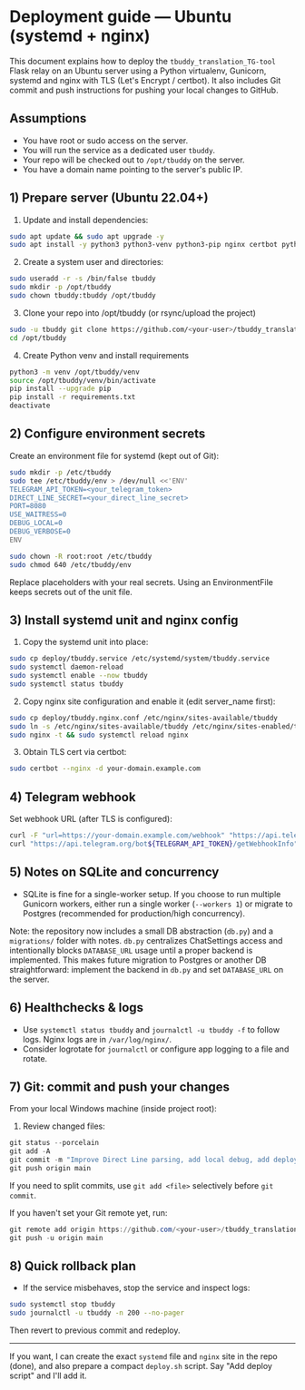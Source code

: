 # Deployment guide — Ubuntu (systemd + nginx)

This document explains how to deploy the `tbuddy_translation_TG-tool` Flask relay on an Ubuntu server using a Python virtualenv, Gunicorn, systemd and nginx with TLS (Let's Encrypt / certbot). It also includes Git commit and push instructions for pushing your local changes to GitHub.

## Assumptions
- You have root or sudo access on the server.
- You will run the service as a dedicated user `tbuddy`.
- Your repo will be checked out to `/opt/tbuddy` on the server.
- You have a domain name pointing to the server's public IP.

## 1) Prepare server (Ubuntu 22.04+)

1. Update and install dependencies:

```bash
sudo apt update && sudo apt upgrade -y
sudo apt install -y python3 python3-venv python3-pip nginx certbot python3-certbot-nginx build-essential
```

2. Create a system user and directories:

```bash
sudo useradd -r -s /bin/false tbuddy
sudo mkdir -p /opt/tbuddy
sudo chown tbuddy:tbuddy /opt/tbuddy
```

3. Clone your repo into /opt/tbuddy (or rsync/upload the project)

```bash
sudo -u tbuddy git clone https://github.com/<your-user>/tbuddy_translation_TG-tool.git /opt/tbuddy
cd /opt/tbuddy
```

4. Create Python venv and install requirements

```bash
python3 -m venv /opt/tbuddy/venv
source /opt/tbuddy/venv/bin/activate
pip install --upgrade pip
pip install -r requirements.txt
deactivate
```

## 2) Configure environment secrets

Create an environment file for systemd (kept out of Git):

```bash
sudo mkdir -p /etc/tbuddy
sudo tee /etc/tbuddy/env > /dev/null <<'ENV'
TELEGRAM_API_TOKEN=<your_telegram_token>
DIRECT_LINE_SECRET=<your_direct_line_secret>
PORT=8080
USE_WAITRESS=0
DEBUG_LOCAL=0
DEBUG_VERBOSE=0
ENV

sudo chown -R root:root /etc/tbuddy
sudo chmod 640 /etc/tbuddy/env
```

Replace placeholders with your real secrets. Using an EnvironmentFile keeps secrets out of the unit file.

## 3) Install systemd unit and nginx config

1. Copy the systemd unit into place:

```bash
sudo cp deploy/tbuddy.service /etc/systemd/system/tbuddy.service
sudo systemctl daemon-reload
sudo systemctl enable --now tbuddy
sudo systemctl status tbuddy
```

2. Copy nginx site configuration and enable it (edit server_name first):

```bash
sudo cp deploy/tbuddy.nginx.conf /etc/nginx/sites-available/tbuddy
sudo ln -s /etc/nginx/sites-available/tbuddy /etc/nginx/sites-enabled/tbuddy
sudo nginx -t && sudo systemctl reload nginx
```

3. Obtain TLS cert via certbot:

```bash
sudo certbot --nginx -d your-domain.example.com
```

## 4) Telegram webhook

Set webhook URL (after TLS is configured):

```bash
curl -F "url=https://your-domain.example.com/webhook" "https://api.telegram.org/bot${TELEGRAM_API_TOKEN}/setWebhook"
curl "https://api.telegram.org/bot${TELEGRAM_API_TOKEN}/getWebhookInfo"
```

## 5) Notes on SQLite and concurrency

- SQLite is fine for a single-worker setup. If you choose to run multiple Gunicorn workers, either run a single worker (`--workers 1`) or migrate to Postgres (recommended for production/high concurrency).

Note: the repository now includes a small DB abstraction (`db.py`) and a `migrations/` folder with notes. `db.py` centralizes ChatSettings access and intentionally blocks `DATABASE_URL` usage until a proper backend is implemented. This makes future migration to Postgres or another DB straightforward: implement the backend in `db.py` and set `DATABASE_URL` on the server.

## 6) Healthchecks & logs

- Use `systemctl status tbuddy` and `journalctl -u tbuddy -f` to follow logs. Nginx logs are in `/var/log/nginx/`.
- Consider logrotate for `journalctl` or configure app logging to a file and rotate.

## 7) Git: commit and push your changes

From your local Windows machine (inside project root):

1. Review changed files:

```powershell
git status --porcelain
git add -A
git commit -m "Improve Direct Line parsing, add local debug, add deploy configs"
git push origin main
```

If you need to split commits, use `git add <file>` selectively before `git commit`.

If you haven't set your Git remote yet, run:

```powershell
git remote add origin https://github.com/<your-user>/tbuddy_translation_TG-tool.git
git push -u origin main
```

## 8) Quick rollback plan

- If the service misbehaves, stop the service and inspect logs:

```bash
sudo systemctl stop tbuddy
sudo journalctl -u tbuddy -n 200 --no-pager
```

Then revert to previous commit and redeploy.

---
If you want, I can create the exact `systemd` file and `nginx` site in the repo (done), and also prepare a compact `deploy.sh` script. Say "Add deploy script" and I'll add it.
